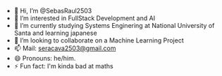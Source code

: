 - 👋 Hi, I’m @SebasRaul2503
- 👀 I’m interested in FullStack Development and AI
- 🌱 I’m currently studying Systems Enginering at National University of Santa and learning japanese
- 💞️ I’m looking to collaborate on a Machine Learning Project
- 📫 Mail: seracava2503@gmail.com
- 😄 Pronouns: he/him.
- ⚡ Fun fact: I'm kinda bad at maths
